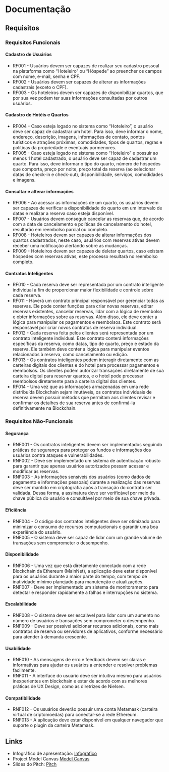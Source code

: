 # Documentação

## Requisitos

### Requisitos Funcionais

#### Cadastro de Usuários
-	RF001 - Usuários devem ser capazes de realizar seu cadastro pessoal na plataforma como “Hoteleiro” ou “Hóspede” ao preencher os campos com nome, e-mail, senha e CPF.
-	RF002 - Usuários devem ser capazes de alterar as informações cadastrais (exceto o CPF).
- RF003 - Os hoteleiros devem ser capazes de disponibilizar quartos, que por sua vez podem ter suas informações consultadas por outros usuários.

#### Cadastro de Hotéis e Quartos
-	RF004 - Caso esteja logado no sistema como “Hoteleiro”, o usuário deve ser capaz de cadastrar um hotel. Para isso, deve informar o nome, endereço, descrição, imagens, informações de contato, pontos turísticos e atrações próximas, comodidades, tipos de quartos, regras e políticas da propriedade e eventuais pormenores.
- RF005 - Caso esteja logado no sistema como “Hoteleiro” e possuir ao menos 1 hotel cadastrado, o usuário deve ser capaz de cadastrar um quarto. Para isso, deve informar o tipo do quarto, número de hóspedes que comporta, preço por noite, preço total da reserva (ao selecionar datas de check-in e check-out), disponibilidade, serviços, comodidades e imagens.

#### Consultar e alterar informações
-	RF006 - Ao acessar as informações de um quarto, os usuários devem ser capazes de verificar a disponibilidade do quarto em um intervalo de datas e realizar a reserva caso esteja disponível.
-	RF007 - Usuários devem conseguir cancelar as reservas que, de acordo com a data de cancelamento e políticas de cancelamento do hotel, resultarão em reembolso parcial ou completo.
-	RF008 - Hoteleiros devem ser capazes de alterar informações dos quartos cadastrados, neste caso, usuários com reservas ativas devem receber uma notificação alertando sobre as mudanças.
-	RF009 - Hoteleiros devem ser capazes de deletar quartos, caso existam hóspedes com reservas ativas, este processo resultará no reembolso completo.

#### Contratos Inteligentes
-	RF010 - Cada reserva deve ser representada por um contrato inteligente individual a fim de proporcionar maior flexibilidade e controle sobre cada reserva.
-	RF011 - Haverá um contrato principal responsável por gerenciar todas as reservas. Ele pode conter funções para criar novas reservas, editar reservas existentes, cancelar reservas, lidar com a lógica de reembolso e obter informações sobre as reservas. Além disso, ele deve conter a lógica para manipular os pagamentos e reembolsos. Este contrato será responsável por criar novos contratos de reserva individual.
-	RF012 - Cada reserva feita pelos clientes será representada por um contrato inteligente individual. Este contrato conterá informações específicas da reserva, como datas, tipo de quarto, preço e estado da reserva. Ele também deve conter a lógica para manipular eventos relacionados à reserva, como cancelamento ou edição.
-	RF013 - Os contratos inteligentes podem interagir diretamente com as carteiras digitais dos clientes e do hotel para processar pagamentos e reembolsos. Os clientes podem autorizar transações diretamente de sua carteira digital para reservar quartos, e o hotel pode processar reembolsos diretamente para a carteira digital dos clientes.
- RF014 - Uma vez que as informações armazenadas em uma rede distribuída Blockchain sejam imutáveis, os contratos individuais de reserva devem possuir métodos que permitam aos clientes revisar e confirmar os detalhes de sua reserva antes de confirmá-la definitivamente na Blockchain.

### Requisitos Não-Funcionais

#### Segurança
-	RNF001 - Os contratos inteligentes devem ser implementados seguindo práticas de segurança para proteger os fundos e informações dos usuários contra ataques e vulnerabilidades.
-	RNF002 - Deve ser implementado um sistema de autenticação robusto para garantir que apenas usuários autorizados possam acessar e modificar as reservas.
-	RNF003 - As informações sensíveis dos usuários (como dados de pagamento e informações pessoais) durante a realização das reservas deve ser mantido em criptografia após a transação do contrato ser validada. Dessa forma, a assinatura deve ser verificável por meio da chave pública do usuário e consultável por meio de sua chave privada.

#### Eficiência
-	RNF004 - O código dos contratos inteligentes deve ser otimizado para minimizar o consumo de recursos computacionais e garantir uma boa experiência do usuário.
-	RNF005 - O sistema deve ser capaz de lidar com um grande volume de transações sem comprometer o desempenho.

#### Disponibilidade
-	RNF006 - Uma vez que está diretamente conectado com a rede Blockchain da Ethereum (MainNet), a aplicação deve estar disponível para os usuários durante a maior parte do tempo, com tempo de inatividade mínimo planejado para manutenção e atualizações.
-	RNF007 - Deve ser implementado um sistema de monitoramento para detectar e responder rapidamente a falhas e interrupções no sistema.

#### Escalabilidade
-	RNF008 - O sistema deve ser escalável para lidar com um aumento no número de usuários e transações sem comprometer o desempenho.
-	RNF009 - Deve ser possível adicionar recursos adicionais, como mais contratos de reserva ou servidores de aplicativos, conforme necessário para atender à demanda crescente.

#### Usabilidade
-	RNF010 - As mensagens de erro e feedback devem ser claras e informativas para ajudar os usuários a entender e resolver problemas facilmente.
-	RNF011 - A interface do usuário deve ser intuitiva mesmo para usuários inexperientes em blockchain e estar de acordo com as melhores práticas de UX Design, como as diretrizes de Nielsen. 

#### Compatibilidade
-	RNF012 - Os usuários deverão possuir uma conta Metamask (carteira virtual de criptomoedas) para conectar-se à rede Ethereum.
-	RNF013 - A aplicação deve estar disponível em qualquer navegador que suporte o plugin da carteira Metamask.


## Links
- Infográfico de apresentação: [Infográfico](https://www.canva.com/design/DAGBTvGa7b0/SNZJTyTx0FxIdC952fsDvA/edit?utm_content=DAGBTvGa7b0&utm_campaign=designshare&utm_medium=link2&utm_source=sharebutton)
- Project Model Canvas [Model Canvas](https://www.canva.com/design/DAGB3sOnX-I/4c0xUL8AcWWxWmXjkfEQAA/edit?utm_content=DAGB3sOnX-I&utm_campaign=designshare&utm_medium=link2&utm_source=sharebutton)
- Slides do Pitch: [Pitch](https://www.canva.com/design/DAGCnWBM-2o/fKR2Za9VGJXHouab4HkjqA/edit?utm_content=DAGCnWBM-2o&utm_campaign=designshare&utm_medium=link2&utm_source=sharebutton)
